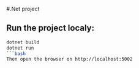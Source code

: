 #.Net project
## Run the project localy:
```bash
dotnet build
dotnet run
```bash
Then open the browser on http://localhost:5002
